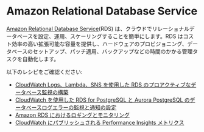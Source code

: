 # Amazon Relational Database Service

[Amazon Relational Database Service][rds-main](RDS) は、クラウドでリレーショナルデータベースを設定、運用、スケーリングすることを簡単にします。RDS はコスト効率の高い拡張可能な容量を提供し、ハードウェアのプロビジョニング、データベースのセットアップ、パッチ適用、バックアップなどの時間のかかる管理タスクを自動化します。

以下のレシピをご確認ください:

- [CloudWatch Logs、Lambda、SNS を使用した RDS のプロアクティブなデータベース監視の構築][rds-cw-sns]
- [CloudWatch を使用した RDS for PostgreSQL と Aurora PostgreSQL のデータベースログエラーの監視と通知の設定][rds-pg-au]  
- [Amazon RDS におけるロギングとモニタリング][rds-mon]
- [CloudWatch にパブリッシュされる Performance Insights メトリクス][rds-pi-cw]

[rds-main]: https://aws.amazon.com/rds/
[rds-cw-sns]: https://aws.amazon.com/blogs/database/build-proactive-database-monitoring-for-amazon-rds-with-amazon-cloudwatch-logs-aws-lambda-and-amazon-sns/
[rds-pg-au]: https://aws.amazon.com/blogs/database/monitor-amazon-rds-for-postgresql-and-amazon-aurora-for-postgresql-database-log-errors-and-set-up-notifications-using-amazon-cloudwatch/  
[rds-mon]: https://docs.aws.amazon.com/AmazonRDS/latest/UserGuide/Overview.LoggingAndMonitoring.html
[rds-pi-cw]: https://docs.aws.amazon.com/AmazonRDS/latest/UserGuide/USER_PerfInsights.Cloudwatch.html
